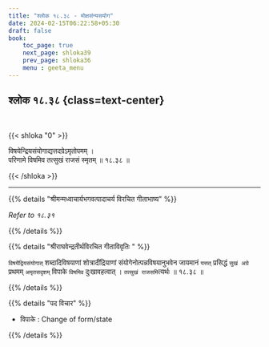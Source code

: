 ```yaml
---
title: "श्लोक १८.३८ - मोक्षसंन्यसयोग"
date: 2024-02-15T06:22:58+05:30
draft: false
book:
    toc_page: true
    next_page: shloka39
    prev_page: shloka36
    menu : geeta_menu
---
```




## श्लोक १८.३८ {class=text-center}

<br/>

{{< shloka  "0"  >}}

विषयेन्द्रियसंयोगाद्यत्तदग्रेऽमृतोपमम् ।  
परिणामे विषमिव तत्सुखं राजसं स्मृतम् ॥ १८.३८ ॥

{{< /shloka >}}

---


{{% details "श्रीमन्मध्वाचार्यभगवत्पादाचर्य विरचित  गीताभाष्य" %}}

*Refer to १८.३१*

{{% /details %}}



{{% details "श्रीराघवेन्द्रतीर्थविरचित गीताविवृतिः " %}}

`विषयेंद्रियसंयोगात्` शब्दादिविषयाणां शोत्रादींद्रियाणां 
संयोगेनोत्पन्नविषयानुभवेन जायमानं `यत्तत्` प्रसिद्धं 
`सुखं अग्रे` प्रथमम् `अमृतसदृशम्‌` विपाके `विषमिव` 
दुःखावहत्वात्‌ । `तत्सुखं राजसमि`त्यर्थः ॥ १८.३८ ॥

{{% /details %}}


{{% details "पद विचार" %}}

- विपाके : Change of form/state

{{% /details %}}

